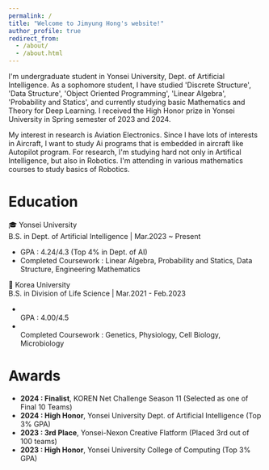 ```yaml
---
permalink: /
title: "Welcome to Jimyung Hong's website!"
author_profile: true
redirect_from: 
  - /about/
  - /about.html
---
```


I'm undergraduate student in Yonsei University, Dept. of Artificial Intelligence. As a sophomore student, I have studied 'Discrete Structure', 'Data Structure', 'Object Oriented Programming', 'Linear Algebra', 'Probability and Statics', and currently studying basic Mathematics and Theory for Deep Learning. I received the High Honor prize in Yonsei University in Spring semester of 2023 and 2024.

My interest in research is Aviation Electronics. Since I have lots of interests in Aircraft, I want to study Ai programs that is embedded in aircraft like Autopilot program. For research, I'm studying hard not only in Artifical Intelligence, but also in Robotics. I'm attending in various mathematics courses to study basics of Robotics.

Education
======

🎓 Yonsei University  
B.S. in Dept. of Artificial Intelligence | Mar.2023 ~ Present  
<ul>
  <li>GPA : 4.24/4.3 (Top 4% in Dept. of AI)</li>
  <li>Completed Coursework : Linear Algebra, Probability and Statics, Data Structure, Engineering Mathematics</li>
</ul>


🏫 Korea University<br>
B.S. in Division of Life Science | Mar.2021 - Feb.2023
<ul>
  <li></li>GPA : 4.00/4.5</li>
  <li></li>Completed Coursework : Genetics, Physiology, Cell Biology, Microbiology</li>
</ul>

Awards
======

- **2024 : Finalist**, KOREN Net Challenge Season 11 (Selected as one of Final 10 Teams)
- **2024 : High Honor**, Yonsei University Dept. of Artificial Intelligence (Top 3% GPA)
- **2023 : 3rd Place**, Yonsei-Nexon Creative Flatform (Placed 3rd out of 100 teams)
- **2023 : High Honor**, Yonsei University College of Computing (Top 3% GPA)
